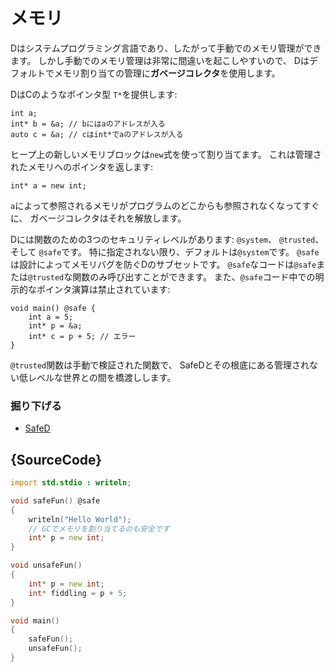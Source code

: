 # メモリ

Dはシステムプログラミング言語であり、したがって手動でのメモリ管理ができます。
しかし手動でのメモリ管理は非常に間違いを起こしやすいので、
Dはデフォルトでメモリ割り当ての管理に**ガベージコレクタ**を使用します。

DはCのようなポインタ型 `T*`を提供します:

    int a;
    int* b = &a; // bにはaのアドレスが入る
    auto c = &a; // cはint*でaのアドレスが入る

ヒープ上の新しいメモリブロックは`new`式を使って割り当てます。
これは管理されたメモリへのポインタを返します:

    int* a = new int;

`a`によって参照されるメモリがプログラムのどこからも参照されなくなってすぐに、
ガベージコレクタはそれを解放します。

Dには関数のための3つのセキュリティレベルがあります: `@system`、 `@trusted`、そして `@safe`です。
特に指定されない限り、デフォルトは`@system`です。
`@safe`は設計によってメモリバグを防ぐDのサブセットです。
`@safe`なコードは`@safe`または`@trusted`な関数のみ呼び出すことができます。
また、`@safe`コード中での明示的なポインタ演算は禁止されています:

    void main() @safe {
        int a = 5;
        int* p = &a;
        int* c = p + 5; // エラー
    }

`@trusted`関数は手動で検証された関数で、
SafeDとその根底にある管理されない低レベルな世界との間を橋渡しします。

### 掘り下げる

* [SafeD](https://dlang.org/safed.html)

## {SourceCode}

```d
import std.stdio : writeln;

void safeFun() @safe
{
    writeln("Hello World");
    // GCでメモリを割り当てるのも安全です
    int* p = new int;
}

void unsafeFun()
{
    int* p = new int;
    int* fiddling = p + 5;
}

void main()
{
    safeFun();
    unsafeFun();
}
```
